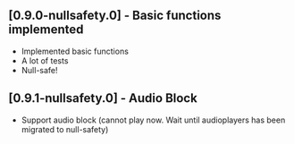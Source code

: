 <!-- @format -->

## [0.9.0-nullsafety.0] - Basic functions implemented

- Implemented basic functions
- A lot of tests
- Null-safe!

## [0.9.1-nullsafety.0] - Audio Block

- Support audio block (cannot play now. Wait until audioplayers has been migrated to null-safety)
